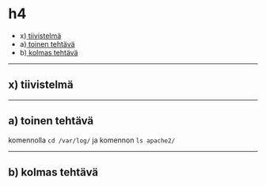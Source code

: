 # h4

- x)[ tiivistelmä](https://github.com/syjaka/Linux-Palvelimet-2024/blob/main/h4.md#x-tiivistelmä)
- a)[ toinen tehtävä](https://github.com/syjaka/Linux-Palvelimet-2024/blob/main/h4.md#a-toinen-tehtävä)
- b)[ kolmas tehtävä](https://github.com/syjaka/Linux-Palvelimet-2024/blob/main/h4.md#b-kolmas-tehtävä)

---

  ## x) tiivistelmä

---

  ## a) toinen tehtävä

   komennolla `cd /var/log/` ja komennon `ls apache2/`

---

  ## b) kolmas tehtävä
